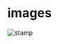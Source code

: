 # images
  

  
![stamp](https://github.com/tech-zafar/images/assets/114898319/b2788eef-f162-4f46-91aa-b99ceaec8941)
